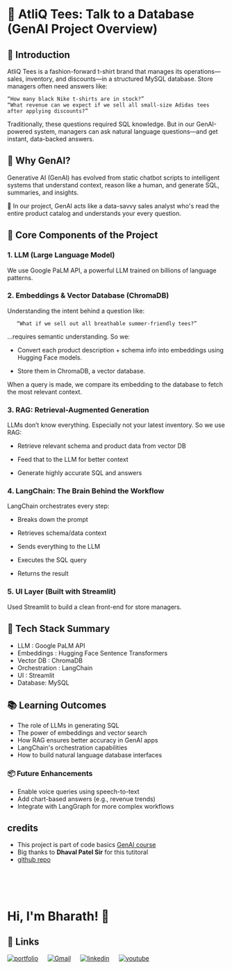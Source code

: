 # 🧠 AtliQ Tees: Talk to a Database (GenAI Project Overview)

## 🚀 Introduction
AtliQ Tees is a fashion-forward t-shirt brand that manages its operations—sales, inventory, and discounts—in a structured MySQL database. Store managers often need answers like:

    “How many black Nike t-shirts are in stock?”
    “What revenue can we expect if we sell all small-size Adidas tees after applying discounts?”

Traditionally, these questions required SQL knowledge. But in our GenAI-powered system, managers can ask natural language questions—and get instant, data-backed answers.

## 🧬 Why GenAI?
Generative AI (GenAI) has evolved from static chatbot scripts to intelligent systems that understand context, reason like a human, and generate SQL, summaries, and insights.

🌟 In our project, GenAI acts like a data-savvy sales analyst who's read the entire product catalog and understands your every question.

## 🧠 Core Components of the Project
### 1. LLM (Large Language Model) <br/>
We use Google PaLM API, a powerful LLM trained on billions of language patterns.

### 2. Embeddings & Vector Database (ChromaDB)<br/>
Understanding the intent behind a question like:

       “What if we sell out all breathable summer-friendly tees?”

...requires semantic understanding. So we:

- Convert each product description + schema info into embeddings using Hugging Face models.
 
- Store them in ChromaDB, a vector database.

When a query is made, we compare its embedding to the database to fetch the most relevant context.

### 3. RAG: Retrieval-Augmented Generation
LLMs don’t know everything. Especially not your latest inventory. So we use RAG:

- Retrieve relevant schema and product data from vector DB

- Feed that to the LLM for better context

- Generate highly accurate SQL and answers


### 4. LangChain: The Brain Behind the Workflow
LangChain orchestrates every step:

- Breaks down the prompt

- Retrieves schema/data context

- Sends everything to the LLM

- Executes the SQL query

- Returns the result

### 5. UI Layer (Built with Streamlit)
Used Streamlit to build a clean front-end for store managers.

## 🧱 Tech Stack Summary

- LLM  :	Google PaLM API
- Embeddings : Hugging Face Sentence Transformers
- Vector DB : ChromaDB
- Orchestration : LangChain
- UI	: Streamlit
- Database: MySQL

## 📚 Learning Outcomes
- The role of LLMs in generating SQL
- The power of embeddings and vector search
- How RAG ensures better accuracy in GenAI apps
- LangChain's orchestration capabilities
- How to build natural language database interfaces

### 📦 Future Enhancements
- Enable voice queries using speech-to-text
- Add chart-based answers (e.g., revenue trends)
- Integrate with LangGraph for more complex workflows

## **credits**
- This project is part of code basics [GenAI course](https://www.youtube.com/watch?v=d4yCWBGFCEs&t=125s)
- Big thanks to **Dhaval Patel Sir** for this tutitoral 
- [github repo](https://github.com/codebasics/langchain/tree/main/4_sqldb_tshirts)

<br>
<br>
<br>

# Hi, I'm Bharath! 👋

## 🔗 Links
[![portfolio](https://img.shields.io/badge/my_portfolio-000?style=for-the-badge&logo=ko-fi&logoColor=white)](https://codebasics.io/portfolio/Amaresam-Sai-Bharath-Chand)
&emsp;
[![Gmail](https://img.shields.io/badge/bharath.temp3@gmail.com-white?logo=Gmail)](mailto:bharath.temp3@gmail.com)
&emsp;
[![linkedin](https://img.shields.io/badge/linkedin-0A66C2?style=for-the-badge&logo=linkedin&logoColor=white)](https://www.linkedin.com/in/amaresam-sai-bharath-chand-47ba50168/)
&emsp;
[![youtube](https://img.shields.io/badge/youtube-1DA1F2?style=for-the-badge&logo=youtube&logoColor=red)](https://youtu.be/ZkzLYNFPqwk)
&emsp;
